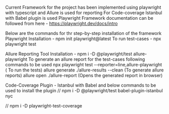Current Framework for the project has been implemented using playwright with typescript and Allure is used for reporting 
For Code-coverage Istanbul with Babel plugin is used
Playwright Framework documentation can be followed from here - https://playwright.dev/docs/intro

Below are the commands for thr step-by-step installation of the framework
Playwright Installation -   npm init playwright@latest
To run test-cases - npx playwright test

Allure Reporting Tool Installation - npm i -D @playwright/test allure-playwright
To generate an allure report for the test-cases following commands to be used
npx playwright test --reporter=line,allure-playwright ( To run the tests)
allure generate ./allure-results --clean (To generate allure reports)
allure open ./allure-report (Opens the generated report in browser)

Code-Coverage Plugin - Istanbul with Babel and below commands to be used to install the plugin
// npm i -D @playwright/test babel-plugin-istanbul nyc


// npm i -D playwright-test-coverage

